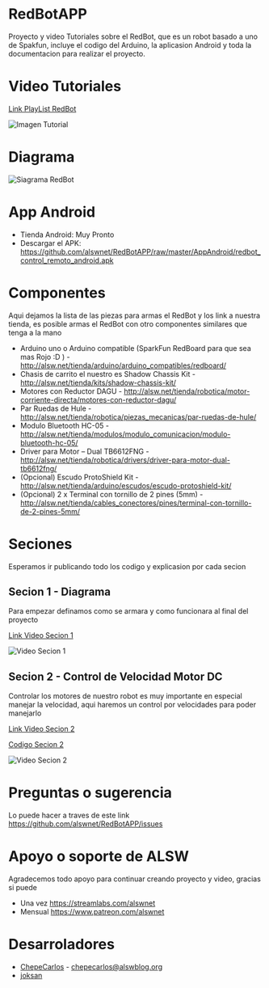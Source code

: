 # RedBotAPP

Proyecto y video Tutoriales sobre el RedBot, que es un robot basado a uno de Spakfun, incluye el codigo del Arduino, la aplicasion Android y toda la documentacion para realizar el proyecto.

# Video Tutoriales

[Link PlayList RedBot](https://www.youtube.com/playlist?list=PLWQQswW6kqpUPdrnoageA8fQwyNXEEKyQ)

![Imagen Tutorial](https://img.youtube.com/vi/ASOIDtuQ3WI/sddefault.jpg)

# Diagrama

![Siagrama RedBot](https://github.com/alswnet/RedBotAPP/blob/master/Diagrama/RedBot_bb.png)

# App Android 

* Tienda Android: Muy Pronto
* Descargar el APK: https://github.com/alswnet/RedBotAPP/raw/master/AppAndroid/redbot_control_remoto_android.apk

# Componentes

Aqui dejamos la lista de las piezas para armas el RedBot y los link a nuestra tienda, es posible armas el RedBot con otro componentes similares que tenga a la mano

* Arduino uno o Arduino compatible (SparkFun RedBoard para que sea mas Rojo :D ) - http://alsw.net/tienda/arduino/arduino_compatibles/redboard/
* Chasis de carrito el nuestro es Shadow Chassis Kit - http://alsw.net/tienda/kits/shadow-chassis-kit/
* Motores con Reductor DAGU - http://alsw.net/tienda/robotica/motor-corriente-directa/motores-con-reductor-dagu/
* Par Ruedas de Hule - http://alsw.net/tienda/robotica/piezas_mecanicas/par-ruedas-de-hule/
* Modulo Bluetooth HC-05 - http://alsw.net/tienda/modulos/modulo_comunicacion/modulo-bluetooth-hc-05/ 
* Driver para Motor – Dual TB6612FNG - http://alsw.net/tienda/robotica/drivers/driver-para-motor-dual-tb6612fng/
* (Opcional)  Escudo ProtoShield Kit  - http://alsw.net/tienda/arduino/escudos/escudo-protoshield-kit/
* (Opcional) 2 x Terminal con tornillo de 2 pines (5mm) - http://alsw.net/tienda/cables_conectores/pines/terminal-con-tornillo-de-2-pines-5mm/

# Seciones

Esperamos ir publicando todo los codigo y explicasion por cada secion

## Secion 1 - Diagrama

Para empezar definamos como se armara y como funcionara al final del proyecto 

[Link Video Secion 1](https://www.youtube.com/watch?v=ASOIDtuQ3WI&index=2&t=5s&list=PLWQQswW6kqpUPdrnoageA8fQwyNXEEKyQ)

![Video Secion 1](https://img.youtube.com/vi/ASOIDtuQ3WI/hqdefault.jpg)

## Secion 2 - Control de Velocidad Motor DC

Controlar los motores de nuestro robot es muy importante en especial manejar la velocidad, aqui haremos un control por velocidades para poder manejarlo

[Link Video Secion 2](https://www.youtube.com/watch?v=mQ86h4VsKU4&list=PLWQQswW6kqpUPdrnoageA8fQwyNXEEKyQ&index=2)


[Codigo  Secion 2](https://github.com/alswnet/RedBotAPP/blob/master/Sesiones/Codigo02_MotorDC/Codigo02_MotorDC.ino )


![Video Secion 2](https://img.youtube.com/vi/mQ86h4VsKU4/hqdefault.jpg)

# Preguntas o sugerencia

Lo puede hacer a traves de este link https://github.com/alswnet/RedBotAPP/issues

# Apoyo o soporte de ALSW

Agradecemos todo apoyo para continuar creando proyecto y video, gracias si puede

* Una vez https://streamlabs.com/alswnet
* Mensual https://www.patreon.com/alswnet

# Desarroladores

* [ChepeCarlos](http://github.com/chepecarlos) - chepecarlos@alswblog.org
* [joksan](https://github.com/joksan)
